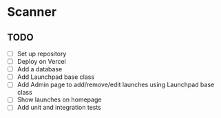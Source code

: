 # Scanner

## TODO

- [ ] Set up repository
- [ ] Deploy on Vercel
- [ ] Add a database
- [ ] Add Launchpad base class
- [ ] Add Admin page to add/remove/edit launches using Launchpad base class
- [ ] Show launches on homepage
- [ ] Add unit and integration tests
